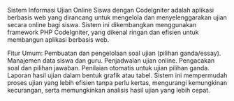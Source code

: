Sistem Informasi Ujian Online Siswa dengan CodeIgniter adalah aplikasi berbasis web yang dirancang untuk mengelola dan menyelenggarakan ujian secara online bagi siswa. Sistem ini dikembangkan menggunakan framework PHP CodeIgniter, yang dikenal ringan dan efisien untuk membangun aplikasi berbasis web.

Fitur Umum:
Pembuatan dan pengelolaan soal ujian (pilihan ganda/essay).
Manajemen data siswa dan guru.
Penjadwalan ujian online.
Pengacakan soal dan pilihan jawaban.
Penilaian otomatis untuk ujian pilihan ganda.
Laporan hasil ujian dalam bentuk grafik atau tabel.
Sistem ini mempermudah proses ujian yang lebih efisien tanpa perlu kertas, mengurangi kemungkinan kecurangan, serta memungkinkan analisis hasil ujian yang lebih cepat.
